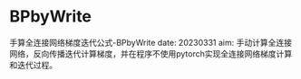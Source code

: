# BPbyWrite
手算全连接网络梯度迭代公式-BPbyWrite
date: 20230331
aim: 手动计算全连接网络，反向传播迭代计算梯度，并在程序不使用pytorch实现全连接网络梯度计算和迭代过程。
